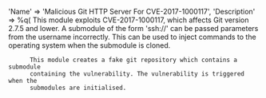 'Name' => 'Malicious Git HTTP Server For CVE-2017-1000117',
        'Description' => %q(
                  This module exploits CVE-2017-1000117, which affects Git
          version 2.7.5 and lower. A submodule of the form 'ssh://' can be passed
          parameters from the username incorrectly. This can be used to inject
          commands to the operating system when the submodule is cloned.
 
          This module creates a fake git repository which contains a submodule
          containing the vulnerability. The vulnerability is triggered when the
          submodules are initialised.
